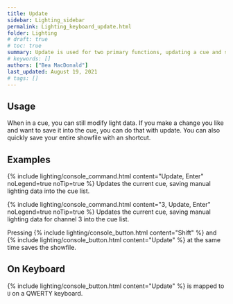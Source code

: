 ```yaml
---
title: Update
sidebar: Lighting_sidebar
permalink: Lighting_keyboard_update.html
folder: Lighting
# draft: true
# toc: true
summary: Update is used for two primary functions, updating a cue and saving the showfile.
# keywords: []
authors: ["Bea MacDonald"]
last_updated: August 19, 2021
# tags: []
---
```


## Usage
When in a cue, you can still modify light data. If you make a change you like and want to save it into the cue, you can do that with update. You can also quickly save your entire showfile with an shortcut.
## Examples
{% include lighting/console_command.html content="Update, Enter" noLegend=true noTip=true %}
Updates the current cue, saving manual lighting data into the cue list.

{% include lighting/console_command.html content="3, Update, Enter" noLegend=true noTip=true %}
Updates the current cue, saving manual lighting data for channel 3 into the cue list.

Pressing {% include lighting/console_button.html content="Shift" %} and {% include lighting/console_button.html content="Update" %} at the same time saves the showfile.

## On Keyboard
{% include lighting/console_button.html content="Update" %} is mapped to `U` on a QWERTY keyboard.